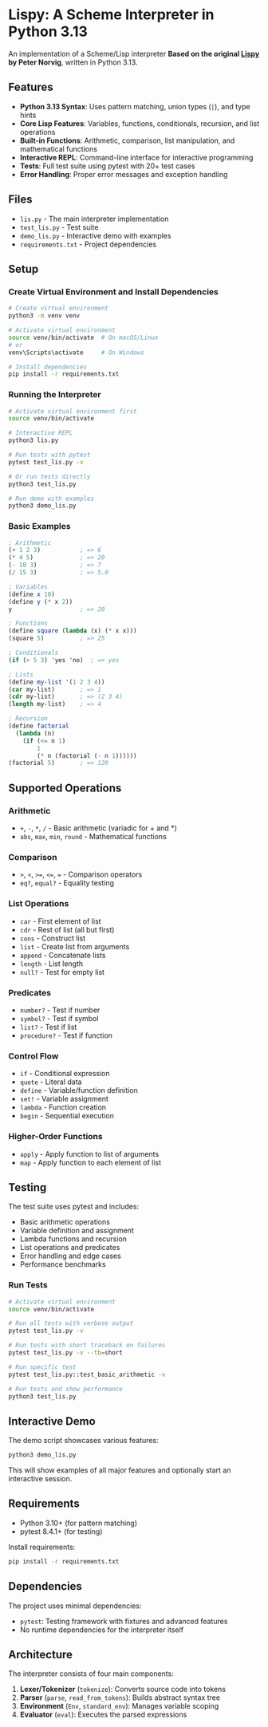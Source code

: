 # Lispy: A Scheme Interpreter in Python 3.13

An implementation of a Scheme/Lisp interpreter **Based on the original [Lispy](https://norvig.com/lispy.html) by Peter Norvig**, written in Python 3.13.


## Features

- **Python 3.13 Syntax**: Uses pattern matching, union types (`|`), and type hints
- **Core Lisp Features**: Variables, functions, conditionals, recursion, and list operations
- **Built-in Functions**: Arithmetic, comparison, list manipulation, and mathematical functions
- **Interactive REPL**: Command-line interface for interactive programming
- **Tests**: Full test suite using pytest with 20+ test cases
- **Error Handling**: Proper error messages and exception handling


## Files

- `lis.py` - The main interpreter implementation
- `test_lis.py` - Test suite
- `demo_lis.py` - Interactive demo with examples
- `requirements.txt` - Project dependencies

## Setup

### Create Virtual Environment and Install Dependencies

```bash
# Create virtual environment
python3 -m venv venv

# Activate virtual environment
source venv/bin/activate  # On macOS/Linux
# or
venv\Scripts\activate     # On Windows

# Install dependencies
pip install -r requirements.txt
```

### Running the Interpreter

```bash
# Activate virtual environment first
source venv/bin/activate

# Interactive REPL
python3 lis.py

# Run tests with pytest
pytest test_lis.py -v

# Or run tests directly
python3 test_lis.py

# Run demo with examples
python3 demo_lis.py
```

### Basic Examples

```scheme
; Arithmetic
(+ 1 2 3)           ; => 6
(* 4 5)             ; => 20
(- 10 3)            ; => 7
(/ 15 3)            ; => 5.0

; Variables
(define x 10)
(define y (* x 2))
y                   ; => 20

; Functions
(define square (lambda (x) (* x x)))
(square 5)          ; => 25

; Conditionals
(if (> 5 3) 'yes 'no)  ; => yes

; Lists
(define my-list '(1 2 3 4))
(car my-list)       ; => 1
(cdr my-list)       ; => (2 3 4)
(length my-list)    ; => 4

; Recursion
(define factorial 
  (lambda (n) 
    (if (<= n 1) 
        1 
        (* n (factorial (- n 1))))))
(factorial 5)       ; => 120
```

## Supported Operations

### Arithmetic
- `+`, `-`, `*`, `/` - Basic arithmetic (variadic for + and *)
- `abs`, `max`, `min`, `round` - Mathematical functions

### Comparison
- `>`, `<`, `>=`, `<=`, `=` - Comparison operators
- `eq?`, `equal?` - Equality testing

### List Operations
- `car` - First element of list
- `cdr` - Rest of list (all but first)
- `cons` - Construct list
- `list` - Create list from arguments
- `append` - Concatenate lists
- `length` - List length
- `null?` - Test for empty list

### Predicates
- `number?` - Test if number
- `symbol?` - Test if symbol
- `list?` - Test if list
- `procedure?` - Test if function

### Control Flow
- `if` - Conditional expression
- `quote` - Literal data
- `define` - Variable/function definition
- `set!` - Variable assignment
- `lambda` - Function creation
- `begin` - Sequential execution

### Higher-Order Functions
- `apply` - Apply function to list of arguments
- `map` - Apply function to each element of list


## Testing

The test suite uses pytest and includes:

- Basic arithmetic operations
- Variable definition and assignment
- Lambda functions and recursion
- List operations and predicates
- Error handling and edge cases
- Performance benchmarks

### Run Tests

```bash
# Activate virtual environment
source venv/bin/activate

# Run all tests with verbose output
pytest test_lis.py -v

# Run tests with short traceback on failures
pytest test_lis.py -v --tb=short

# Run specific test
pytest test_lis.py::test_basic_arithmetic -v

# Run tests and show performance
python3 test_lis.py
```

## Interactive Demo

The demo script showcases various features:

```bash
python3 demo_lis.py
```

This will show examples of all major features and optionally start an interactive session.

## Requirements

- Python 3.10+ (for pattern matching)
- pytest 8.4.1+ (for testing)

Install requirements:
```bash
pip install -r requirements.txt
```

## Dependencies

The project uses minimal dependencies:
- `pytest`: Testing framework with fixtures and advanced features
- No runtime dependencies for the interpreter itself

## Architecture

The interpreter consists of four main components:

1. **Lexer/Tokenizer** (`tokenize`): Converts source code into tokens
2. **Parser** (`parse`, `read_from_tokens`): Builds abstract syntax tree
3. **Environment** (`Env`, `standard_env`): Manages variable scoping
4. **Evaluator** (`eval`): Executes the parsed expressions

